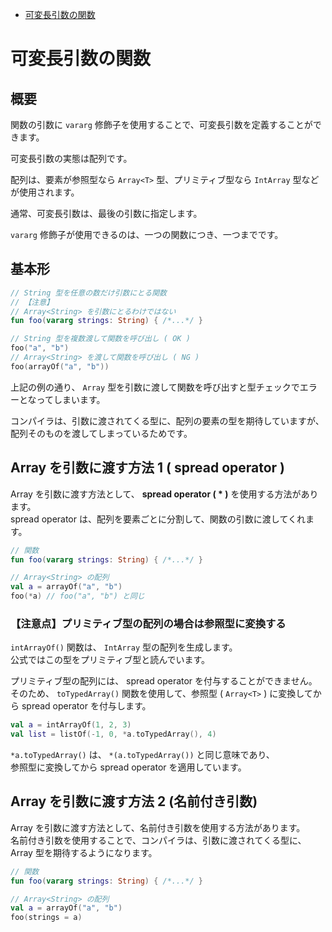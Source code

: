 - [可変長引数の関数](#可変長引数の関数)


# 可変長引数の関数

## 概要

関数の引数に `vararg` 修飾子を使用することで、可変長引数を定義することができます。

可変長引数の実態は配列です。

配列は、要素が参照型なら `Array<T>` 型、プリミティブ型なら `IntArray` 型などが使用されます。

通常、可変長引数は、最後の引数に指定します。

`vararg` 修飾子が使用できるのは、一つの関数につき、一つまでです。


## 基本形

```kotlin
// String 型を任意の数だけ引数にとる関数
// 【注意】
// Array<String> を引数にとるわけではない
fun foo(vararg strings: String) { /*...*/ }

// String 型を複数渡して関数を呼び出し ( OK )
foo("a", "b")
// Array<String> を渡して関数を呼び出し ( NG )
foo(arrayOf("a", "b"))
```

上記の例の通り、 `Array` 型を引数に渡して関数を呼び出すと型チェックでエラーとなってしまいます。  

コンパイラは、引数に渡されてくる型に、配列の要素の型を期待していますが、  
配列そのものを渡してしまっているためです。


## Array を引数に渡す方法 1 ( spread operator )

Array を引数に渡す方法として、 **spread operator ( * )** を使用する方法があります。  
spread operator は、配列を要素ごとに分割して、関数の引数に渡してくれます。

```kotlin
// 関数
fun foo(vararg strings: String) { /*...*/ }

// Array<String> の配列
val a = arrayOf("a", "b")
foo(*a) // foo("a", "b") と同じ
```


### 【注意点】プリミティブ型の配列の場合は参照型に変換する

`intArrayOf()` 関数は、 `IntArray` 型の配列を生成します。  
公式ではこの型をプリミティブ型と読んでいます。

プリミティブ型の配列には、 spread operator を付与することができません。  
そのため、 `toTypedArray()` 関数を使用して、参照型 ( `Array<T>` ) に変換してから spread operator を付与します。

```kotlin
val a = intArrayOf(1, 2, 3)
val list = listOf(-1, 0, *a.toTypedArray(), 4)
```

`*a.toTypedArray()` は、 `*(a.toTypedArray())` と同じ意味であり、  
参照型に変換してから spread operator を適用しています。


## Array を引数に渡す方法 2 (名前付き引数)

Array を引数に渡す方法として、名前付き引数を使用する方法があります。  
名前付き引数を使用することで、コンパイラは、引数に渡されてくる型に、 Array 型を期待するようになります。

```kotlin
// 関数
fun foo(vararg strings: String) { /*...*/ }

// Array<String> の配列
val a = arrayOf("a", "b")
foo(strings = a)
```



